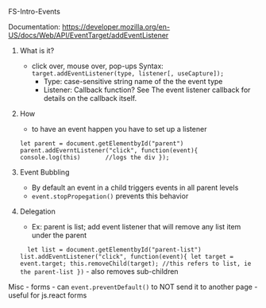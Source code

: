 FS-Intro-Events

Documentation: https://developer.mozilla.org/en-US/docs/Web/API/EventTarget/addEventListener

1. What is it?
	- click over, mouse over, pop-ups
	Syntax:
		`target.addEventListener(type, listener[, useCapture]);
		`
		- Type:  case-sensitive string name of the the event type 
		- Listener: Callback function? See The event listener callback for details on the callback itself.

2. How
	- to have an event happen you have to set up a listener

	`let parent = document.getElementbyId("parent")
	parent.addEverntListener("click", function(event){
		console.log(this) 		//logs the div
	});
`
3. Event Bubbling 
	- By default an event in a child triggers events in all parent levels
	- `event.stopPropegation()` prevents this behavior

4. Delegation
	- Ex: parent is list; add event listener that will remove any list item under the parent

	`	let list = document.getElementbyId("parent-list")
		list.addEventListener("click", function(event){
		let target = event.target;
		this.removeChild(target); //this refers to list, ie the parent-list
	})
	`
		- also removes sub-children

Misc
	- forms - can `event.preventDefault()` to NOT send it to another page - useful for js.react forms